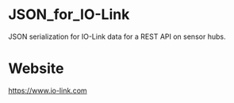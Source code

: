 # JSON_for_IO-Link

JSON serialization for IO-Link data for a REST API on sensor hubs.

# Website

https://www.io-link.com
